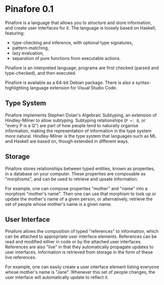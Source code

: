 # Pinafore 0.1

Pinafore is a language that allows you to structure and store information, and create user interfaces for it.
The language is loosely based on Haskell, featuring:

* type-checking and inference, with optional type signatures,
* pattern-matching,
* lazy evaluation,
* separation of pure functions from executable actions.

Pinafore is an interpreted language; programs are first checked (parsed and type-checked), and then executed.

Pinafore is available as a 64-bit Debian package.
There is also a syntax-highlighting language extension for Visual Studio Code.

## Type System

Pinafore implements Stephen Dolan's Algebraic Subtyping, an extension of Hindley-Milner to allow subtyping.
Subtyping relationships (`P <: Q`, or "every P is a Q") are part of how people tend to naturally organise information,
making the representation of information in the type system more natural.
Hindley-Milner is the type system that languages such as ML and Haskell are based on, though extended in different ways.

## Storage

Pinafore stores relationships between typed entities, known as properties, in a database on your computer.
These properties are composable as "morphisms", and can be used to retrieve and upsate information.

For example, one can compose properties "mother" and "name" into a morphism "mother's name".
Then one can use that morphism to look up or update the mother's name of a given person,
or alternatively, retrieve the set of people whose mother's name is a given name.

## User Interface

Pinafore allows the composition of typed "references" to information, which can be attached to appropriate user interface elements.
References can be read and modified either in code or by the attached user interfaces.
References are also "live" in that they automatically propagate updates to user interfaces.
Information is retrieved from storage in the form of these live references.

For example, one can easily create a user interface element listing everyone whose mother's name is "Jane".
Whenever this set of people changes, the user interface will automatically update to reflect it.
